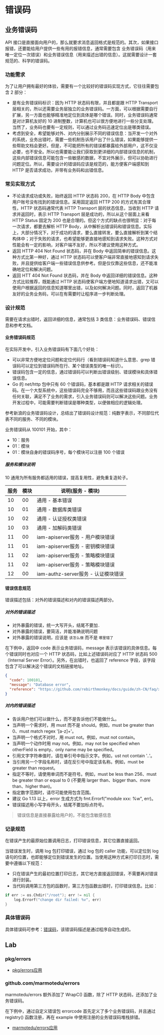 # 错误码

## 业务错误码

API 接口是直接面向用户的，那么就要求消息返回格式是规范的。其次，如果接口报错，还要能给用户提供一些有用的报错信息，通常需要包含 业务错误码（用来唯一定位一次错误）和业务错误信息（用来描述出错的信息）。这就需要设计一套规范的、科学的错误码。

### 功能需求

为了让用户拥有最好的体验，需要有一个比较好的错误码实现方式，它往往需要包含 2 部分：

- 是有业务错误码标识：因为 HTTP 状态码有限，并且都是跟 HTTP Transport 层相关的，所以还需要业务层独立的业务错误码。一方面，可以根据需要自行扩展，另一方面也能够精准地定位到具体是哪个错误。同时，业务错误码通常是对计算机友好的 10 进制整数，计算机也可以很方便地进行一些分支处理。当然了，业务码也要有一定规则，可以通过业务码迅速定位出是哪类错误。
- 考虑到安全，希望能够对外、对内分别展示不同的错误信息：当开发一个对外的系统，业务出错时，需要一些机制告诉用户出了什么错误，如果能够提供一些帮助文档会更好。但是，不可能把所有的错误都暴露给外部用户，这不仅没必要，也不安全。所以也需要能让我们获取到更详细的内部错误信息的机制，这些内部错误信息可能包含一些敏感的数据，不宜对外展示，但可以协助进行问题定位。所以，需要设计的错误码应该是规范的，能方便客户端感知到 HTTP 是否请求成功，并带有业务码和出错信息。

### 常见实现方式

- 不论请求成功或失败，始终返回 HTTP 状态码 200，在 HTTP Body 中包含用户账号没有找到的错误信息。采用固定返回 HTTP 200 的方式有其合理性，HTTP 状态码通常代表 HTTP Transport 层的状态信息，当收到 HTTP 请求并返回时，表示 HTTP Transport 层是成功的，所以从这个层面上来看 HTTP Status 固定为 200 也是合理的。但这个方式的缺点也很明显：对于每一次请求，都要去解析 HTTP  Body，从中解析出错误码和错误信息。实际上，大部分情况下，对于成功的请求，要么直接转发，要么直接解析到某个结构体中；对于失败的请求，也希望能够更直接地感知到请求失败。这种方式对性能会有一定的影响，对客户端不友好，所以不建议使用这种方式。
- 返回 HTTP 404 Not Found 状态码，并在 Body 中返回简单的错误信息。这种方式比第一种好，通过 HTTP 状态码可以使客户端非常直接地感知到请求失败，并且提供给客户端一些错误信息供参考。但是仅仅靠这些信息，还不能准确地定位和解决问题。
- 返回 HTT 404 Not Found 状态码，并在 Body 中返回详细的错误信息。这种方式比较推荐，既能通过 HTTP 状态码使客户端方便地知道请求出错，又可以使用户根据返回的信息知道哪里出错，以及如何解决问题。同时，返回了机器友好的业务业务码，可以在有需要时让程序进一步判断处理。

### 设计规范

需要在请求出错时，返回详细的信息，通常包括 3 类信息：业务错误码、错误信息和参考文档。

#### 业务错误码规范

在实际开发中，引入业务错误码有下面几个好处：

- 可以非常方便地定位问题和定位代码行（看到错误码知道什么意思、grep  错误码可以定位到错误码所在行、某个错误类型的唯一标识）。
- 错误码包含一定的信息，通过错误码可以判断出错误级别、错误模块和具体错误信息。
- Go 的 net/http 包中只有 60 个错误码，基本都是跟 HTTP 请求相关的错误码。在一个大型系统中，这些错误码完全不够用，而且这些错误码跟业务没有任何关联，满足不了业务的需求，引入业务错误码则可以解决这些问题。业务开发过程中，可能需要判断错误是哪种类型，以便做相应的逻辑处理。

参考新浪的业务错误码设计，总结出了错误码设计规范：纯数字表示，不同部位代表不同的服务、不同的模块。

业务错误码从 100101 开始，其中：

+ 10：服务
+ 01：模块
+ 01：模块自身的错误码序号，每个模块可以注册 100 个错误

##### 服务和模块说明

10 通用为所有服务都适用的错误，提高复用性，避免重复造轮子。

| 服务 | 模块 | 说明(服务 - 模块)                   |
| ---- | ---- | ----------------------------------- |
| 10   | 00   | 通用 - 基本错误                     |
| 10   | 01   | 通用 - 数据库类错误                 |
| 10   | 02   | 通用 - 认证授权类错误               |
| 10   | 03   | 通用 - 加解码类错误                 |
| 11   | 00   | iam-apiserver服务 - 用户模块错误    |
| 11   | 01   | iam-apiserver服务 - 密钥模块错误    |
| 11   | 02   | iam-apiserver服务 - 策略模块错误    |
| 11   | 02   | iam-apiserver服务 - 策略模块错误    |
| 12   | 00   | iam-authz-server服务 - 认证模块错误 |

#### 错误信息规范

错误描述包括：对外的错误描述和对内的错误描述两部分。

##### 对外的错误描述

- 对外暴露的错误，统一大写开头，结尾不要加`.`
- 对外暴露的错误，要简洁，并能准确说明问题
- 对外暴露的错误说明，应该是 `该怎么做` 而不是 `哪里错了`

在下例中，返回中 code 表示业务错误码，message 表示该错误的具体信息。每个错误同时也对应一个 HTTP 状态码，比如上述错误码对应了 HTTP 状态码 500（Internal Server  Error）。另外，在出错时，也返回了 reference 字段，该字段包含了可以解决这个错误的文档链接地址。

```json
{
  "code": 100101,
  "message": "Database error",
  "reference": "https://github.com/rebirthmonkey/docs/guide/zh-CN/faq/xxx"
}
```



##### 对内的错误描述

- 告诉用户他们可以做什么，而不是告诉他们不能做什么。
- 当声明一个需求时，用 must 而不是 should。例如，must be greater than 0、must match regex '[a-z]+'。
- 当声明一个格式不对时，用 must not。例如，must not contain。
- 当声明一个动作时用 may not。例如，may not be specified when otherField is empty、only name may be specified。
- 引用文字字符串值时，请在单引号中指示文字。例如，ust not contain '..'。
- 当引用另一个字段名称时，请在反引号中指定该名称。例如，must be greater than request。
- 指定不等时，请使用单词而不是符号。例如，must be less than 256、must be greater than or equal to 0 (不要用 larger than、bigger than、more than、higher than)。
- 指定数字范围时，请尽可能使用包含范围。
- 建议 Go 1.13 以上，error 生成方式为 fmt.Errorf("module xxx: %w", err)。
- 错误描述用小写字母开头，结尾不要加标点符号。

> 错误信息是直接暴露给用户的，不能包含敏感信息

### 记录规范

在错误产生的最原始位置调用日志，打印错误信息，其它位置直接返回。

当错误发生时，调用 log 包打印错误，通过 log 包的 caller 功能，可以定位到 log 语句的位置，也即能够定位到错误发生的位置。当使用这种方式来打印日志时，需要中遵循以下规范：

- 只在错误产生的最初位置打印日志，其它地方直接返回错误，不需要再对错误进行封装。
- 当代码调用第三方包的函数时，第三方包函数出错时，打印错误信息。比如：

```go
if err := os.Chdir("/root"); err != nil {
    log.Errorf("change dir failed: %v", err)
}
```

### 具体错误码

具体错误码可参考：[错误码](40_error-code.md)，该错误码描述是通过程序自动生成的。


## Lab
### pkg/errors
- [pkg/errors应用](10_pkg-errors/main.go)

### github.com/marmotedu/errors

marmotedu/errors 额外添加了 WrapC() 函数，除了 HTTP 状态码，还添加了业务错误码。

在下例中，通过自定义错误包 errorcode 首先定义了多个业务错误码，并且通过 registry() 函数注册，再在 example 中使用注册的业务错误码堆栈排错。

- [marmotedu/errors应用](20_marmotedu-errors/examples/main.go)
